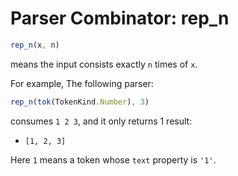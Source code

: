 # Parser Combinator: rep_n

```typescript
rep_n(x, n)
```

means the input consists exactly `n` times of `x`.

For example, The following parser:

```typescript
rep_n(tok(TokenKind.Number), 3)
```

consumes `1 2 3`, and it only returns 1 result:

- `[1, 2, 3]`

Here `1` means a token whose `text` property is `'1'`.

